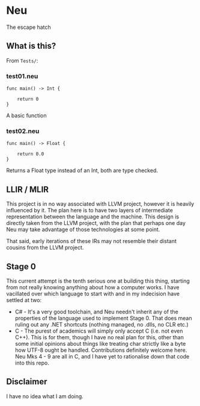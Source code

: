 # Neu

The escape hatch

## What is this?

From `Tests/`:

### test01.neu

```
func main() -> Int {

    return 0
}
```

A basic function

### test02.neu

```
func main() -> Float {

    return 0.0
}
```

Returns a Float type instead of an Int, both are type checked.

## LLIR / MLIR

This project is in no way associated with LLVM project, however it is heavily influenced by it. The plan here is to have two layers of intermediate representation between the language and the machine. This design is directly taken from the LLVM project, with the plan that perhaps one day Neu may take advantage of those technologies at some point.

That said, early iterations of these IRs may not resemble their distant cousins from the LLVM project.

## Stage 0

This current attempt is the tenth serious one at building this thing, starting from not really knowing anything about how a computer works. I have vacillated over which language to start with and in my indecision have settled at two:
- C# - It's a very good toolchain, and Neu needn't inherit any of the properties of the language used to implement Stage 0. That does mean ruling out any .NET shortcuts (nothing managed, no .dlls, no CLR etc.)
- C - The purest of academics will simply only accept C (i.e. not even C++). This is for them, though I have no real plan for this, other than some initial opinions about things like treating char strictly like a byte how UTF-8 ought be handled. Contributions definitely welcome here. Neu Mks 4 - 9 are all in C, and I have yet to rationalise down that code into this repo.

## Disclaimer

I have no idea what I am doing.